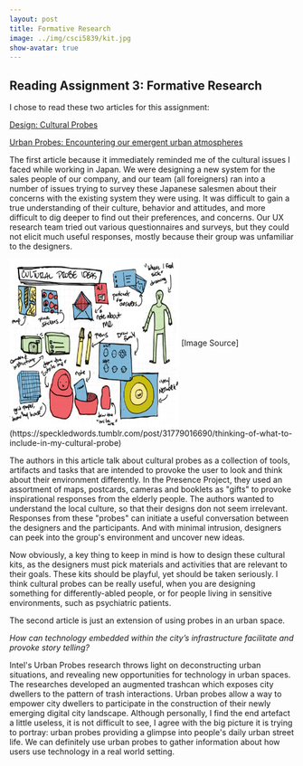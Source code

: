 ```yaml
---
layout: post
title: Formative Research
image: ../img/csci5839/kit.jpg
show-avatar: true
---
```

## Reading Assignment 3: Formative Research

I chose to read these two articles for this assignment:

[Design: Cultural Probes](https://dl.acm.org/citation.cfm?id=291235)

[Urban Probes: Encountering our emergent urban atmospheres](https://dl.acm.org/citation.cfm?id=1055020)

The first article because it immediately reminded me of the cultural issues I faced while working in Japan. We were designing a new system for the sales people of our company, and our team (all foreigners) ran into a number of issues trying to survey these Japanese salesmen about their concerns with the existing system they were using. It was difficult to gain a true understanding of their culture, behavior and attitudes, and more difficult to dig deeper to find out their preferences, and concerns. Our UX research team tried out various questionnaires and surveys, but they could not elicit much useful responses, mostly because their group was unfamiliar to the designers.

<img src="../img/csci5839/kit.jpg" align="center" height="300" width="300">
[Image Source](https://speckledwords.tumblr.com/post/31779016690/thinking-of-what-to-include-in-my-cultural-probe)

The authors in this article talk about cultural probes as a collection of tools, artifacts and tasks that are intended to provoke the user to look and think about their environment differently. In the Presence Project, they used an assortment of maps, postcards, cameras and booklets as "gifts" to provoke inspirational responses from the elderly people. The authors wanted to understand the local culture, so that their designs don not seem irrelevant. Responses from these "probes" can initiate a useful conversation between the designers and the participants. And with minimal intrusion, designers can peek into the group's environment and uncover new ideas.

Now obviously, a key thing to keep in mind is how to design these cultural kits, as the designers must pick materials and activities that are relevant to their goals. These kits should be playful, yet should be taken seriously. I think cultural probes can be really useful, when you are designing something for differently-abled people, or for people living in sensitive environments, such as psychiatric patients. 


The second article is just an extension of using probes in an urban space.

_How can technology embedded within the city’s infrastructure facilitate and provoke story telling?_

Intel's Urban Probes research throws light on deconstructing urban situations, and revealing new opportunities for technology in urban spaces. The researches developed an augmented trashcan which exposes city dwellers to the pattern of trash interactions. Urban probes allow a way to empower city dwellers to participate in the construction of their newly emerging digital city landscape. Although personally, I find the end artefact a little useless, it is not difficult to see, I agree with the big picture it is trying to portray: urban probes providing a glimpse into people's daily urban street life. We can definitely use urban probes to gather information about how users use technology in a real world setting.
